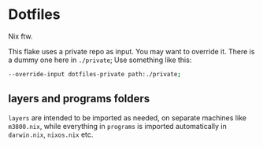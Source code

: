 # Dotfiles

Nix ftw.

This flake uses a private repo as input. You may want to override it. There is a dummy one here in `./private`;
Use something like this:

```bash
--override-input dotfiles-private path:./private;
```

## layers and programs folders

`layers` are intended to be imported as needed, on separate machines like `m3800.nix`, while everything in `programs`
is imported automatically in `darwin.nix`, `nixos.nix` etc.
